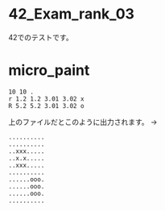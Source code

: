 # 42_Exam_rank_03

42でのテストです。

# micro_paint

```
10 10 .
r 1.2 1.2 3.01 3.02 x
R 5.2 5.2 3.01 3.02 o
```
上のファイルだとこのように出力されます。
->
```
..........
..........
..xxx.....
..x.x.....
..xxx.....
..........
......ooo.
......ooo.
......ooo.
..........
```

